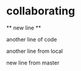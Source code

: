 # collaborating

** new line **

another line of code

another line from local




new line from master